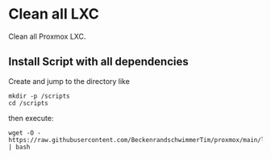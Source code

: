 # Clean all LXC
Clean all Proxmox LXC.

## Install Script with all dependencies
Create and jump to the directory like
```
mkdir -p /scripts
cd /scripts
```
then execute:
```
wget -O - https://raw.githubusercontent.com/BeckenrandschwimmerTim/proxmox/main/lxc/clean_lxc/clean_lxc.sh | bash
```

